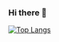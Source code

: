 ### Hi there 👋

[![Top Langs](https://github-readme-stats.vercel.app/api/top-langs/?username=QuokeCola&layout=compact)](https://github.com/anuraghazra/github-readme-stats)
<!--
**QuokeCola/QuokeCola** is a ✨ _special_ ✨ repository because its `README.md` (this file) appears on your GitHub profile.

Here are some ideas to get you started:

- 🔭 I’m currently working on ...
- 🌱 I’m currently learning ...
- 👯 I’m looking to collaborate on ...
- 🤔 I’m looking for help with ...
- 💬 Ask me about ...
- 📫 How to reach me: ...
- 😄 Pronouns: ...
- ⚡ Fun fact: ...
-->
